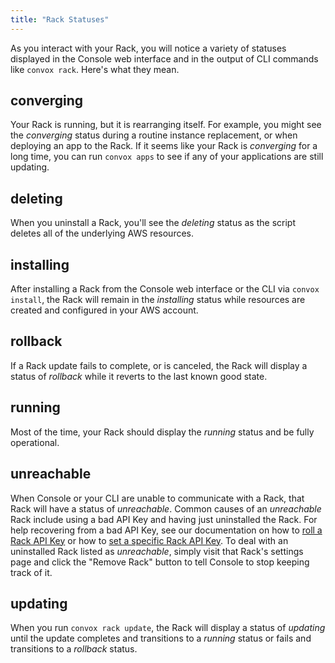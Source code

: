 ```yaml
---
title: "Rack Statuses"
---
```


As you interact with your Rack, you will notice a variety of statuses displayed in the Console web interface and in the output of CLI commands like `convox rack`. Here's what they mean.

## converging

Your Rack is running, but it is rearranging itself. For example, you might see the _converging_ status during a routine instance replacement, or when deploying an app to the Rack. If it seems like your Rack is _converging_ for a long time, you can run `convox apps` to see if any of your applications are still updating.

## deleting

When you uninstall a Rack, you'll see the _deleting_ status as the script deletes all of the underlying AWS resources.

## installing

After installing a Rack from the Console web interface or the CLI via `convox install`, the Rack will remain in the _installing_ status while resources are created and configured in your AWS account.

## rollback

If a Rack update fails to complete, or is canceled, the Rack will display a status of _rollback_ while it reverts to the last known good state.

## running

Most of the time, your Rack should display the _running_ status and be fully operational.

## unreachable

When Console or your CLI are unable to communicate with a Rack, that Rack will have a status of _unreachable_. Common causes of an _unreachable_ Rack include using a bad API Key and having just uninstalled the Rack. For help recovering from a bad API Key, see our documentation on how to [roll a Rack API Key](https://convox.com/docs/api-keyroll/#roll-rack-api-key-ne-password) or how to [set a specific Rack API Key](https://convox.com/docs/api-keyroll/#other-ways-to-change-rack-api-keys). To deal with an uninstalled Rack listed as _unreachable_, simply visit that Rack's settings page and click the "Remove Rack" button to tell Console to stop keeping track of it.

## updating

When you run `convox rack update`, the Rack will display a status of _updating_ until the update completes and transitions to a _running_ status or fails and transitions to a _rollback_ status.
